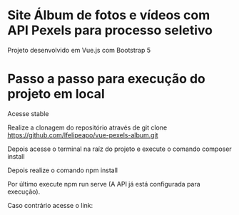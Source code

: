 # Site Álbum de fotos e vídeos com API Pexels para processo seletivo

Projeto desenvolvido em Vue.js com Bootstrap 5

# Passo a passo para execução do projeto em local

Acesse stable

Realize a clonagem do repositório através de git clone https://github.com/lfelipeapo/vue-pexels-album.git

Depois acesse o terminal na raíz do projeto e execute o comando composer install

Depois realize o comando npm install

Por último execute npm run serve (A API já está configurada para execução).

Caso contrário acesse o link: 
